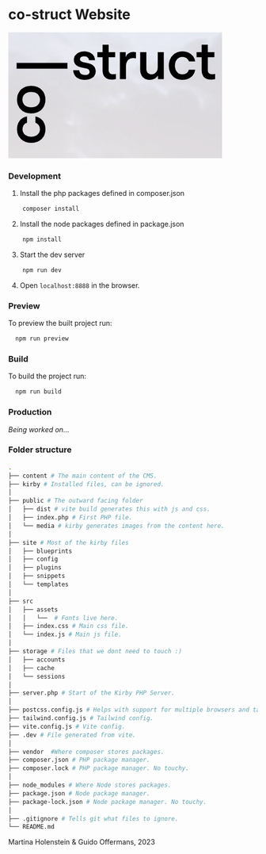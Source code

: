 # co-struct Website

<a href="https://co-struct.ch">
  <img src="costruct.png" alt="co-struct">
</a>

### Development

1. Install the php packages defined in composer.json
```bash
    composer install
```
2. Install the node packages defined in package.json
```bash
    npm install
```
3. Start the dev server
```bash
    npm run dev
```
4. Open `localhost:8888` in the browser.

### Preview

To preview the built project run:
```bash
  npm run preview
```

### Build

To build the project run:
```bash
  npm run build
```

### Production
*Being worked on...*

### Folder structure
```bash
.
├── content # The main content of the CMS.
├── kirby # Installed files, can be ignored.
│
├── public # The outward facing folder 
│   ├── dist # vite build generates this with js and css.
│   ├── index.php # First PHP file.
│   └── media # kirby generates images from the content here.
│
├── site # Most of the kirby files
│   ├── blueprints 
│   ├── config
│   ├── plugins
│   ├── snippets
│   └── templates 
│
├── src
│   ├── assets
│   │   └──  # Fonts live here.
│   ├── index.css # Main css file.
│   └── index.js # Main js file.
│
├── storage # Files that we dont need to touch :)
│   ├── accounts
│   ├── cache
│   └── sessions
│
├── server.php # Start of the Kirby PHP Server.
│
├── postcss.config.js # Helps with support for multiple browsers and tailwind.
├── tailwind.config.js # Tailwind config.
├── vite.config.js # Vite config.
├── .dev # File generated from vite.
│
├── vendor  #Where composer stores packages.
├── composer.json # PHP package manager.
├── composer.lock # PHP package manager. No touchy.
│
├── node_modules # Where Node stores packages.
├── package.json # Node package manager.
├── package-lock.json # Node package manager. No touchy.
│
├── .gitignore # Tells git what files to ignore. 
└── README.md
```

Martina Holenstein & Guido Offermans, 2023
